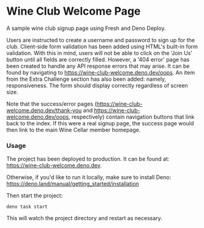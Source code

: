 # Wine Club Welcome Page

A sample wine club signup page using Fresh and Deno Deploy.

Users are instructed to create a username and password to sign up for the club.
Client-side form validation has been added using HTML's built-in form validation.
With this in mind, users will not be able to click on the 'Join Us' button until all fields are correctly filled.
However, a '404 error' page has been created to handle any API response errors that may arise. It can be found by navigating to  https://wine-club-welcome.deno.dev/oops.
An item from the Extra Challenge section has also been added: namely, responsiveness. The form should display correctly regardless of screen size. 

Note that the success/error pages (https://wine-club-welcome.deno.dev/thank-you and https://wine-club-welcome.deno.dev/oops, respectively) contain navigation buttons that link back to the index.
If this were a real signup page, the success page would then link to the main Wine Cellar member homepage. 

### Usage

The project has been deployed to production. It can be found at: https://wine-club-welcome.deno.dev.

Otherwise, if you'd like to run it locally, make sure to install Deno: https://deno.land/manual/getting_started/installation

Then start the project:

```
deno task start
```

This will watch the project directory and restart as necessary.
